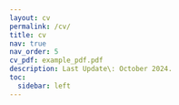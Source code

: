 ```yaml
---
layout: cv
permalink: /cv/
title: cv
nav: true
nav_order: 5
cv_pdf: example_pdf.pdf
description: Last Update\: October 2024.
toc:
  sidebar: left
---
```


